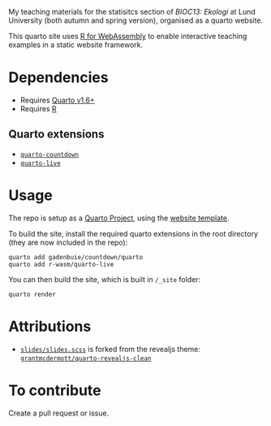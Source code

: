 My teaching materials for the statisitcs section of *BIOC13: Ekologi* at Lund University (both autumn and spring version), organised as a quarto website.

This quarto site uses [R for WebAssembly](https://github.com/r-wasm) to enable interactive teaching examples in a static website framework.

# Dependencies
- Requires [Quarto v1.6+](https://quarto.org/)
- Requires [R](https://www.r-project.org/)

## Quarto extensions
- [`quarto-countdown`](https://github.com/gadenbuie/countdown/tree/main/quarto)
- [`quarto-live`](https://github.com/r-wasm/quarto-live)

# Usage

The repo is setup as a [Quarto Project](https://quarto.org/docs/projects/quarto-projects.html), using the [website template](https://quarto.org/docs/websites/).

To build the site, install the required quarto extensions in the root directory (they are now included in the repo):

```{bash}
quarto add gadenbuie/countdown/quarto
quarto add r-wasm/quarto-live
```

You can then build the site, which is built in `/_site` folder:

```{bash}
quarto render
```

# Attributions

- [`slides/slides.scss`](slides/slides.scss) is forked from the revealjs theme: [`grantmcdermott/quarto-revealjs-clean`](https://github.com/grantmcdermott/quarto-revealjs-clean)

# To contribute

Create a pull request or issue.
